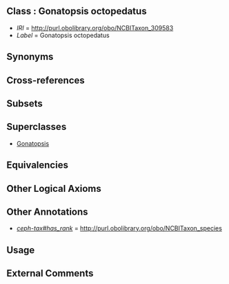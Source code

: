 
## Class : Gonatopsis octopedatus

 * *IRI* = http://purl.obolibrary.org/obo/NCBITaxon_309583
 * *Label* = Gonatopsis octopedatus

## Synonyms


## Cross-references


## Subsets


## Superclasses

 * [Gonatopsis](../../NCBITaxon/48/NCBITaxon_93048.md)

## Equivalencies


## Other Logical Axioms


## Other Annotations

 * *[ceph-tax#has_rank](../../ceph-tax#has/nk/ceph-tax#has_rank.md)* = http://purl.obolibrary.org/obo/NCBITaxon_species

## Usage


## External Comments

